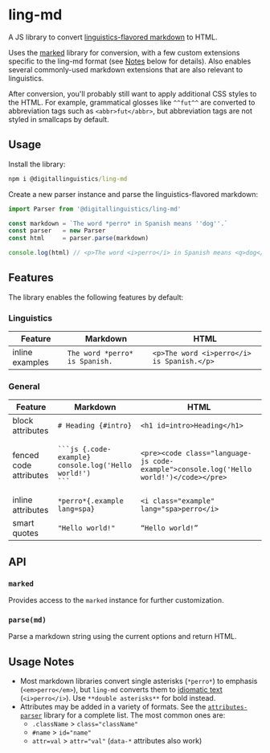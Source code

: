 # ling-md

A JS library to convert [linguistics-flavored markdown][spec] to HTML.

Uses the [marked] library for conversion, with a few custom extensions specific to the ling-md format (see [Notes](#notes) below for details). Also enables several commonly-used markdown extensions that are also relevant to linguistics.

After conversion, you'll probably still want to apply additional CSS styles to the HTML. For example, grammatical glosses like `^^fut^^` are converted to abbreviation tags such as `<abbr>fut</abbr>`, but abbreviation tags are not styled in smallcaps by default.

## Usage

Install the library:

```cmd
npm i @digitallinguistics/ling-md
```

Create a new parser instance and parse the linguistics-flavored markdown:

```js
import Parser from '@digitallinguistics/ling-md'

const markdown = `The word *perro* in Spanish means ''dog''.`
const parser   = new Parser
const html     = parser.parse(markdown)

console.log(html) // <p>The word <i>perro</i> in Spanish means <q>dog</q>.</p>
```

## Features

The library enables the following features by default:

### Linguistics

| Feature         | Markdown                       | HTML                                       |
| --------------- | ------------------------------ | ------------------------------------------ |
| inline examples | `The word *perro* is Spanish.` | `<p>The word <i>perro</i> is Spanish.</p>` |

### General

| Feature                | Markdown                                                                             | HTML                                                                                   |
| ---------------------- | ------------------------------------------------------------------------------------ | -------------------------------------------------------------------------------------- |
| block attributes       | `# Heading {#intro}`                                                                 | `<h1 id=intro>Heading</h1>`                                                            |
| fenced code attributes | <pre><code>\```js {.code-example}<br>console.log('Hello world!')<br>```</code></pre> | `<pre><code class="language-js code-example">console.log('Hello world!')</code></pre>` |
| inline attributes      | `*perro*{.example lang=spa}`                                                         | `<i class="example" lang="spa>perro</i>`                                               |
| smart quotes           | `"Hello world!"`                                                                     | `“Hello world!”`                                                                       |

## API

### `marked`

Provides access to the `marked` instance for further customization.

### `parse(md)`

Parse a markdown string using the current options and return HTML.

## Usage Notes

- Most markdown libraries convert single asterisks (`*perro*`) to emphasis (`<em>perro</em>`), but `ling-md` converts them to [idiomatic text][i] (`<i>perro</i>`). Use `**double asterisks**` for bold instead.
- Attributes may be added in a variety of formats. See the [`attributes-parser`][attrs-parser] library for a complete list. The most common ones are:
  - `.className` > `class="className"`
  - `#name` > `id="name"`
  - `attr=val` > `attr="val"` (`data-*` attributes also work)

<!-- LINKS -->
[attrs-parser]: https://www.npmjs.com/package/attributes-parser
[i]:            https://developer.mozilla.org/en-US/docs/Web/HTML/Element/i
[marked]:       https://marked.js.org/
[spec]:         https://github.com/digitallinguistics/ling-markdown-spec
